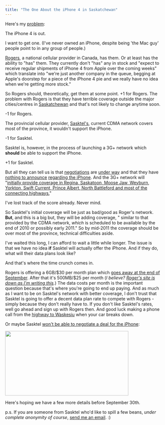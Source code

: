 ```yaml
---
title: "The One About the iPhone 4 in Saskatchewan"
---
```

<p>Here's my <a href="https://therealfirstworldproblems.tumblr.com/">problem</a>:</p>
<p>The iPhone 4 is out.</p>
<p>I want to get one.  (I've never owned an iPhone, despite being 'the Mac guy' people point to in any group of people.)</p>
<p><a href="https://www.rogers.com/web/content/iphone4">Rogers</a>, a national cellular provider in Canada, has them.  Or at least has the ability to "has" them.  They currently don't "has" any in stock and "expect to receive regular shipments of iPhone 4 from Apple over the coming weeks" which translate into "we're just another company in the queue, begging at Apple's doorstep for a piece of the iPhone 4 pie and we really have no idea when we're getting more stock."</p>
<p>So Rogers should, theoretically, get them at some point.  +1 for Rogers.  The problem with Rogers is that they have terrible coverage outside the major cities/centres in <a href="https://en.wikipedia.org/wiki/Saskatchewan">Saskatchewan</a> and that's not likely to change anytime soon.</p>
<p>-1 for Rogers.</p>
<p>The provincial cellular provider, <a href="https://sasktel.com/">Sasktel's</a>, current CDMA network covers most of the province, it wouldn't support the iPhone.</p>
<p>-1 for Sasktel.</p>
<p>Sasktel is, however, in the process of launching a 3G+ network which <strong>should</strong> be able to support the iPhone.</p>
<p>+1 for Sasktel.</p>
<p>But all they can tell us is that <a href="https://twitter.com/billharries/status/20262319909">negotiations</a> are <a href="https://twitter.com/SaskTel/status/19833273376">under way</a> and that they have <a href="https://twitter.com/SaskTel/status/18930919205">nothing to announce</a> <a href="https://twitter.com/SaskTel/status/17893709628">regarding the iPhone</a>.  And the 3G+ network will "<a href="https://www.sasktel.com/EndecaUI/controller/_/Tab-4294966321/Ntt-3G-network/?WT.mc_id=TWT_0001">initially provide coverage in Regina, Saskatoon, Moose Jaw, Weyburn, Yorkton, Swift Current, Prince Albert, North Battleford and most of the connecting highways.</a>"</p>
<p>I've lost track of the score already.  Never mind.</p>
<p>So Sasktel's initial coverage will be just as bad/good as Roger's network.  <strong>But</strong>, and this is a big but, they will be adding coverage, " similar to that provided by the CDMA network, <em>which</em> is scheduled to be available by the end of 2010 or possibly early 2011."  So by mid-2011 the coverage should be over most of the province, technical difficulties aside.</p>
<p>I've waited this long, I can afford to wait a little while longer.  The issue is that we have no idea <strong>if</strong> Sasktel will actually offer the iPhone.  And if they do, what will their data plans look like?</p>
<p>And that's where the time crunch comes in.</p>
<p>Rogers is offering a 6GB/$30 per month plan which <a href="https://twitter.com/nheagy/status/20891743315">goes away at the end of September</a>.  After that it's 500MB/$25 per month (<em>I believe?  <a href="https://cl.ly/1xKU">Roger's site is down as I'm writing this</a>.</em>)  The data costs per month is the important question because that's where you're going to end up paying.  And as much as I want to be on Sasktel's network with better coverage, I don't trust that Sasktel is going to offer a decent data plan rate to compete with Rogers - simply because they don't really have to.  If you don't like Sasktel's rates, well go ahead and sign up with Rogers then.  And good luck making a phone call from the <a href="https://maps.google.com/maps?f=q&source=s_q&hl=en&q=Waskesiu+Lake,+Prince+Albert+National+Park,+Division+No.+16,+Saskatchewan+S0J,+Canada&sll=37.0625,-95.677068&sspn=39.86519,80.595703&ie=UTF8&cd=1&geocode=FTQdNwMdtdOr-Q&split=0&hq=&hnear=Prince+Albert+National+Park,+Waskesiu+Lake,+Division+No.+16,+Saskatchewan+S0J+2Y0,+Canada&ll=53.837133,-106.261139&spn=0.465145,1.259308&z=10">highway to Waskesiu</a> when your car breaks down.</p>
<p>Or maybe Sasktel <a href="https://twitter.com/cartertoni/status/20997163885">won't be able to negotiate a deal for the iPhone</a>:</p>
<p><img src="https://chrisenns.com/wp-content/uploads/2010/08/cartertonitweet.jpg" alt="" title="Sasktel GSM and iPhone" width="400" height="209" class="aligncenter size-full wp-image-11657" /></p>
<p>Here's hoping we have a few more details before September 30th.</p>
<p>p.s.  If you are someone from Sasktel who'd like to spill a few beans, <em>under complete anonymity of course</em>, <a href="mailto:chris.enns+saskteliphone">send me an email</a>.  :)</p>
